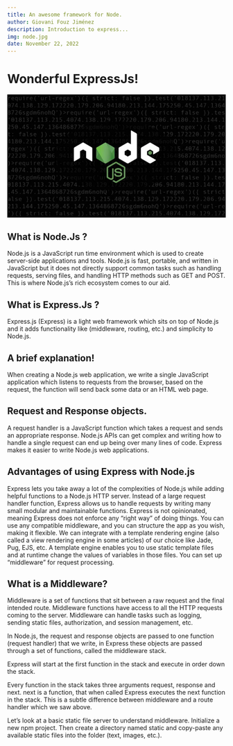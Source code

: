 ```yaml
---
title: An awesome framework for Node.
author: Giovani Fouz Jiménez
description: Introduction to express...
img: node.jpg
date: November 22, 2022
---
```


# Wonderful ExpressJs!

![node wallpaper](/images/node.jpg)

## What is Node.Js ?

Node.js is a JavaScript run time environment which is used to create server-side applications and tools. Node.js is fast, portable, and written in JavaScript but it does not directly support common tasks such as handling requests, serving files, and handling HTTP methods such as GET and POST. This is where Node.js’s rich ecosystem comes to our aid.

## What is Express.Js ?

Express.js (Express) is a light web framework which sits on top of Node.js and it adds functionality like (middleware, routing, etc.) and simplicity to Node.js.

## A brief explanation!

When creating a Node.js web application, we write a single JavaScript application which listens to requests from the browser, based on the request, the function will send back some data or an HTML web page.

## Request and Response objects.

A request handler is a JavaScript function which takes a request and sends an appropriate response.
Node.js APIs can get complex and writing how to handle a single request can end up being over many lines of code. Express makes it easier to write Node.js web applications.


## Advantages of using Express with Node.js

Express lets you take away a lot of the complexities of Node.js while adding helpful functions to a Node.js HTTP server.
Instead of a large request handler function, Express allows us to handle requests by writing many small modular and maintainable functions.
Express is not opinionated, meaning Express does not enforce any “right way” of doing things. You can use any compatible middleware, and you can structure the app as you wish, making it flexible.
We can integrate with a template rendering engine (also called a view rendering engine in some articles) of our choice like Jade, Pug, EJS, etc.
A template engine enables you to use static template files and at runtime change the values of variables in those files.
You can set up “middleware” for request processing.

## What is a Middleware? 

Middleware is a set of functions that sit between a raw request and the final intended route. Middleware functions have access to all the HTTP requests coming to the server. Middleware can handle tasks such as logging, sending static files, authorization, and session management, etc.

In Node.js, the request and response objects are passed to one function (request handler) that we write, in Express these objects are passed through a set of functions, called the middleware stack.

Express will start at the first function in the stack and execute in order down the stack.

Every function in the stack takes three arguments request, response and next. next is a function, that when called Express executes the next function in the stack. This is a subtle difference between middleware and a route handler which we saw above.

Let’s look at a basic static file server to understand middleware. Initialize a new npm project. Then create a directory named static and copy-paste any available static files into the folder (text, images, etc.).

